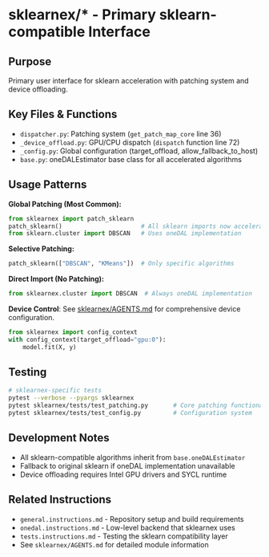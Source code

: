 # sklearnex/* - Primary sklearn-compatible Interface

## Purpose
Primary user interface for sklearn acceleration with patching system and device offloading.

## Key Files & Functions
- `dispatcher.py`: Patching system (`get_patch_map_core` line 36)
- `_device_offload.py`: GPU/CPU dispatch (`dispatch` function line 72)
- `_config.py`: Global configuration (target_offload, allow_fallback_to_host)
- `base.py`: oneDALEstimator base class for all accelerated algorithms

## Usage Patterns

**Global Patching (Most Common):**
```python
from sklearnex import patch_sklearn
patch_sklearn()                      # All sklearn imports now accelerated
from sklearn.cluster import DBSCAN   # Uses oneDAL implementation
```

**Selective Patching:**
```python
patch_sklearn(["DBSCAN", "KMeans"])  # Only specific algorithms
```

**Direct Import (No Patching):**
```python
from sklearnex.cluster import DBSCAN  # Always oneDAL implementation
```

**Device Control**: See [sklearnex/AGENTS.md](../sklearnex/AGENTS.md) for comprehensive device configuration.
```python
from sklearnex import config_context
with config_context(target_offload="gpu:0"):
    model.fit(X, y)
```

## Testing
```bash
# sklearnex-specific tests
pytest --verbose --pyargs sklearnex
pytest sklearnex/tests/test_patching.py       # Core patching functionality
pytest sklearnex/tests/test_config.py         # Configuration system
```

## Development Notes
- All sklearn-compatible algorithms inherit from `base.oneDALEstimator`
- Fallback to original sklearn if oneDAL implementation unavailable
- Device offloading requires Intel GPU drivers and SYCL runtime

## Related Instructions
- `general.instructions.md` - Repository setup and build requirements
- `onedal.instructions.md` - Low-level backend that sklearnex uses
- `tests.instructions.md` - Testing the sklearn compatibility layer
- See `sklearnex/AGENTS.md` for detailed module information